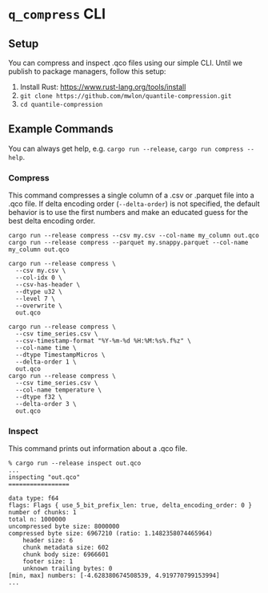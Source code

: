 # `q_compress` CLI

## Setup

You can compress and inspect .qco files using our simple CLI.
Until we publish to package managers, follow this setup:

1. Install Rust: https://www.rust-lang.org/tools/install
2. `git clone https://github.com/mwlon/quantile-compression.git`
3. `cd quantile-compression`

## Example Commands

You can always get help, e.g. `cargo run --release`, `cargo run compress --help`.

### Compress

This command compresses a single column of a .csv or .parquet file into a .qco
file.
If delta encoding order (`--delta-order`) is not specified, the default
behavior is to use the first numbers and make an educated guess for the best
delta encoding order.

```shell
cargo run --release compress --csv my.csv --col-name my_column out.qco
cargo run --release compress --parquet my.snappy.parquet --col-name my_column out.qco

cargo run --release compress \
  --csv my.csv \
  --col-idx 0 \
  --csv-has-header \
  --dtype u32 \
  --level 7 \
  --overwrite \
  out.qco

cargo run --release compress \
  --csv time_series.csv \
  --csv-timestamp-format "%Y-%m-%d %H:%M:%s%.f%z" \
  --col-name time \
  --dtype TimestampMicros \
  --delta-order 1 \
  out.qco
cargo run --release compress \
  --csv time_series.csv \
  --col-name temperature \
  --dtype f32 \
  --delta-order 3 \
  out.qco
```

### Inspect

This command prints out information about a .qco file.

```shell
% cargo run --release inspect out.qco
...
inspecting "out.qco"
=================

data type: f64
flags: Flags { use_5_bit_prefix_len: true, delta_encoding_order: 0 }
number of chunks: 1
total n: 1000000
uncompressed byte size: 8000000
compressed byte size: 6967210 (ratio: 1.1482358074465964)
	header size: 6
	chunk metadata size: 602
	chunk body size: 6966601
	footer size: 1
	unknown trailing bytes: 0
[min, max] numbers: [-4.628380674508539, 4.919770799153994]
...
```